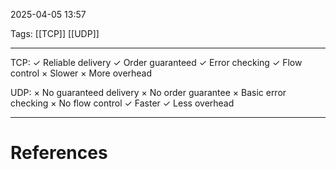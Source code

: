 2025-04-05 13:57

Tags: [[TCP]] [[UDP]]

---

TCP:
✓ Reliable delivery
✓ Order guaranteed
✓ Error checking
✓ Flow control
× Slower
× More overhead

UDP:
× No guaranteed delivery
× No order guarantee
× Basic error checking
× No flow control
✓ Faster
✓ Less overhead

---
# References